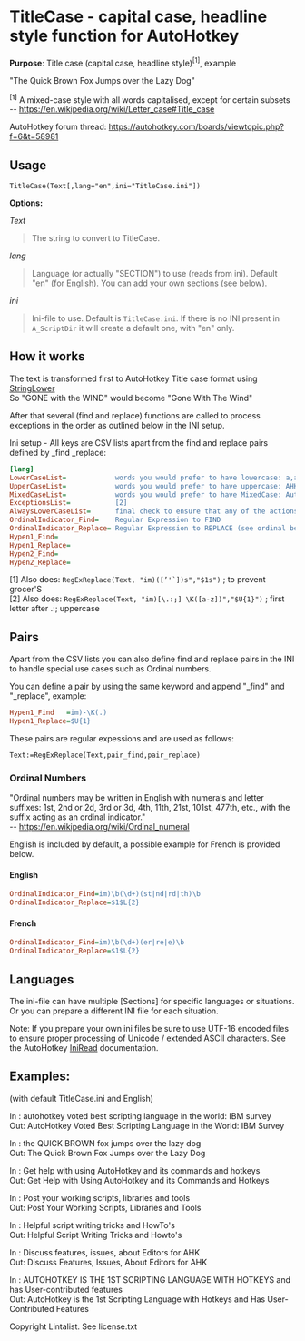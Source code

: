 ﻿# TitleCase - capital case, headline style function for AutoHotkey

**Purpose**: Title case (capital case, headline style)<sup>[1]</sup>, example  

"The Quick Brown Fox Jumps over the Lazy Dog"

<sup>[1]</sup> A mixed-case style with all words capitalised, except for certain subsets  
-- https://en.wikipedia.org/wiki/Letter_case#Title_case

AutoHotkey forum thread: https://autohotkey.com/boards/viewtopic.php?f=6&t=58981

## Usage

    TitleCase(Text[,lang="en",ini="TitleCase.ini"])

**Options:**

_Text_

> The string to convert to TitleCase.
	
_lang_

> Language (or actually "SECTION") to use (reads from ini). Default "en" (for English). You can add your own sections (see below).

_ini_

> Ini-file to use. Default is `TitleCase.ini`. If there is no INI present in `A_ScriptDir` it will create a default one, with "en" only.

## How it works

The text is transformed first to AutoHotkey Title case format using [StringLower](https://autohotkey.com/docs/commands/StringLower.htm)  
So "GONE with the WIND" would become "Gone With The Wind"

After that several (find and replace) functions are called to process exceptions in the order as outlined below in the INI setup.

Ini setup - All keys are CSV lists apart from the find and replace pairs defined by _find _replace:

```ini
[lang]
LowerCaseList=            words you would prefer to have lowercase: a,and,is,the,etc [1]
UpperCaseList=            words you would prefer to have uppercase: AHK,IBM,UK
MixedCaseList=            words you would prefer to have MixedCase: AutoHotkey,iPhone
ExceptionsList=           [2]
AlwaysLowerCaseList=      final check to ensure that any of the actions above haven't transformed specific words
OrdinalIndicator_Find=    Regular Expression to FIND
OrdinalIndicator_Replace= Regular Expression to REPLACE (see ordinal below)
Hypen1_Find=
Hypen1_Replace=
Hypen2_Find=
Hypen2_Replace=

```

[1] Also does: ```RegExReplace(Text, "im)([’'`])s","$1s")``` ; to prevent grocer'S   
[2] Also does: ```RegExReplace(Text, "im)[\.:;] \K([a-z])","$U{1}")``` ; first letter after .:; uppercase

## Pairs

Apart from the CSV lists you can also define find and replace pairs in the INI to handle special use cases such as Ordinal numbers.

You can define a pair by using the same keyword and append "_find" and "_replace", example:

```ini
Hypen1_Find   =im)-\K(.)
Hypen1_Replace=$U{1}
```

These pairs are regular expessions and are used as follows:

    Text:=RegExReplace(Text,pair_find,pair_replace)

### Ordinal Numbers

"Ordinal numbers may be written in English with numerals and letter suffixes: 1st, 2nd or 2d, 3rd or 3d, 4th, 11th, 21st, 101st, 477th, etc., with the suffix acting as an ordinal indicator."  
-- https://en.wikipedia.org/wiki/Ordinal_numeral

English is included by default, a possible example for French is provided below.

#### English

```ini
OrdinalIndicator_Find=im)\b(\d+)(st|nd|rd|th)\b
OrdinalIndicator_Replace=$1$L{2}
```

#### French

```ini
OrdinalIndicator_Find=im)\b(\d+)(er|re|e)\b
OrdinalIndicator_Replace=$1$L{2}
```

## Languages

The ini-file can have multiple [Sections] for specific languages or situations. Or you can prepare a different INI file for each situation.

Note: If you prepare your own ini files be sure to use UTF-16 encoded files to ensure proper processing of Unicode / extended ASCII characters. See the AutoHotkey [IniRead](https://autohotkey.com/docs/commands/IniRead.htm) documentation.

## Examples:

(with default TitleCase.ini and English)

In : autohotkey voted best scripting language in the world: IBM survey  
Out: AutoHotkey Voted Best Scripting Language in the World: IBM Survey

In : the QUICK BROWN fox jumps over the lazy dog  
Out: The Quick Brown Fox Jumps over the Lazy Dog

In : Get help with using AutoHotkey and its commands and hotkeys  
Out: Get Help with Using AutoHotkey and its Commands and Hotkeys

In : Post your working scripts, libraries and tools  
Out: Post Your Working Scripts, Libraries and Tools

In : Helpful script writing tricks and HowTo's  
Out: Helpful Script Writing Tricks and Howto's

In : Discuss features, issues, about Editors for AHK  
Out: Discuss Features, Issues, About Editors for AHK

In : AUTOHOTKEY IS THE 1ST SCRIPTING LANGUAGE WITH HOTKEYS and has User-contributed features  
Out: AutoHotkey is the 1st Scripting Language with Hotkeys and Has User-Contributed Features

Copyright Lintalist. See license.txt
